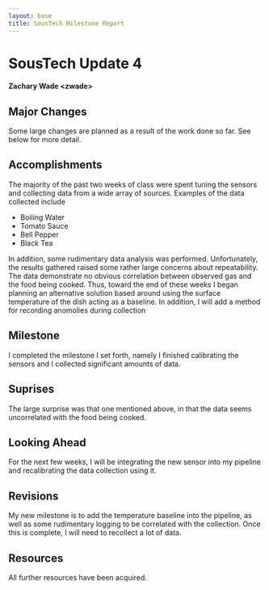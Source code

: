 ```yaml
---
layout: base
title: SousTech Milestone Report
---
```


# SousTech Update 4
#### Zachary Wade &lt;zwade&gt;

## Major Changes

Some large changes are planned as a result of the work done so far. See below for more detail.

## Accomplishments

The majority of the past two weeks of class were spent tuning the sensors and collecting data from a wide array of sources. Examples of the data collected include 

 - Boiling Water
 - Tomato Sauce
 - Bell Pepper
 - Black Tea

In addition, some rudimentary data analysis was performed. Unfortunately, the results gathered raised some rather large concerns about repeatability. The data demonstrate no obvious correlation between observed gas and the food being cooked. Thus, toward the end of these weeks I began planning an alternative solution based around using the surface temperature of the dish acting as a baseline. In addition, I will add a method for recording anomolies during collection

## Milestone

I completed the milestone I set forth, namely I finished calibrating the sensors and I collected significant amounts of data. 

## Suprises

The large surprise was that one mentioned above, in that the data seems uncorrelated with the food being cooked.

## Looking Ahead

For the next few weeks, I will be integrating the new sensor into my pipeline and recalibrating the data collection using it.

## Revisions

My new milestone is to add the temperature baseline into the pipeline, as well as some rudimentary logging to be correlated with the collection. Once this is complete, I will need to recollect a lot of data.

## Resources

All further resources have been acquired.

